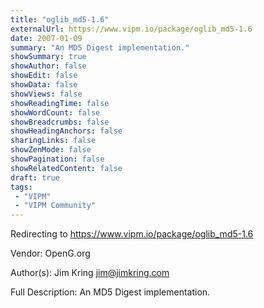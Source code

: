 ```yaml
---
title: "oglib_md5-1.6"
externalUrl: https://www.vipm.io/package/oglib_md5-1.6
date: 2007-01-09
summary: "An MD5 Digest implementation."
showSummary: true
showAuthor: false
showEdit: false
showData: false
showViews: false
showReadingTime: false
showWordCount: false
showBreadcrumbs: false
showHeadingAnchors: false
sharingLinks: false
showZenMode: false
showPagination: false
showRelatedContent: false
draft: true
tags:
 - "VIPM"
 - "VIPM Community"
---
```


Redirecting to https://www.vipm.io/package/oglib_md5-1.6

Vendor: OpenG.org

Author(s): Jim Kring <jim@jimkring.com>
 
Full Description:
An MD5 Digest implementation.